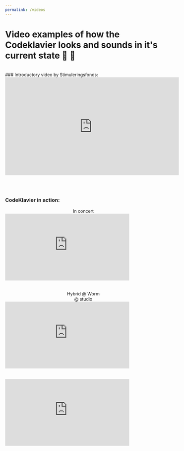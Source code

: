 ```yaml
---
permalink: /videos
---
```


# Video examples of how the Codeklavier looks and sounds in it's current state 🎥 🎹

<br>
### Introductory video by Stimuleringsfonds:
<div style='text-align:center'>
<iframe width="560" height="315" src="https://www.youtube-nocookie.com/embed/UPYYa30Syxw?rel=0&amp;showinfo=0" frameborder="0" allow="autoplay; encrypted-media" allowfullscreen></iframe>
</div>

<br><br>
### CodeKlavier in action:
<div class='vids-cols'>

<div style='display:flex; flex-flow:column; text-align:center'>
<div>In concert</div>
<iframe width="400" height="215" src="https://www.youtube-nocookie.com/embed/N_Vpo5jzH_c?rel=0" frameborder="0" allow="autoplay; encrypted-media" allowfullscreen></iframe>
<br><br>
Hybrid @ Worm
</div>

<div style='display:flex; flex-flow:column; text-align:center'>
<div>@ studio</div>
<iframe width="400" height="215" src="https://www.youtube-nocookie.com/embed/_r2omaPtG5Y?rel=0" frameborder="0" allow="autoplay; encrypted-media" allowfullscreen></iframe>
<br><br>
<iframe width="400" height="215" src="https://www.youtube-nocookie.com/embed/ytpB8FB6VTU?rel=0" frameborder="0" allow="autoplay; encrypted-media" allowfullscreen></iframe>
</div>

</div>
